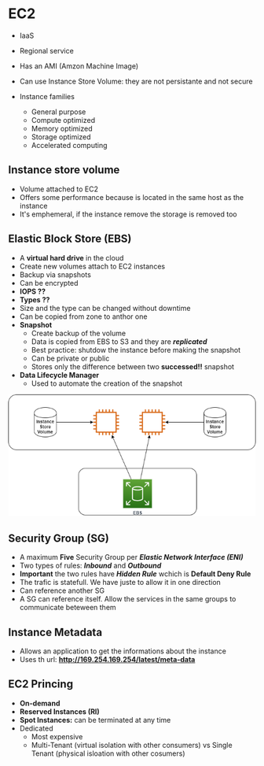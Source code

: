 # EC2

- IaaS
- Regional service
- Has an AMI (Amzon Machine Image)
- Can use Instance Store Volume: they are not persistante and not secure

- Instance families
    - General purpose
    - Compute optimized
    - Memory optimized
    - Storage optimized
    - Accelerated computing

## Instance store volume

- Volume attached to EC2
- Offers some performance because is located in the same host as the instance
- It's emphemeral, if the instance remove the storage is removed too

## Elastic Block Store (EBS)

- A **virtual hard drive** in the cloud
- Create new volumes attach to EC2 instances
- Backup via snapshots
- Can be encrypted
- **IOPS ??**
- **Types ??**
- Size and the type can be changed without downtime
- Can be copied from zone to anthor one
- **Snapshot**
    - Create backup of the volume
    - Data is copied from EBS to S3 and they are ***replicated***
    - Best practice: shutdow the instance before making the snapshot
    - Can be private or public
    - Stores only the difference between two **successed!!** snapshot
- **Data Lifecycle Manager**
    - Used to automate the creation of the snapshot

<div style="text-align:center"> <img src="./screenshots/storage_ec2.png"> </div>

## Security Group (SG)

- A maximum **Five** Security Group per ***Elastic Network Interface (ENI)*** 
- Two types of rules: ***Inbound*** and ***Outbound***
- **Important** the two rules have ***Hidden Rule*** wchich is **Default Deny Rule**
- The trafic is statefull. We have juste to allow it in one direction
- Can reference another SG
- A SG can reference itself. Allow the services in the same groups to communicate beteween them

## Instance Metadata

- Allows an application to get the informations about the instance
- Uses th url: **http://169.254.169.254/latest/meta-data** 

## EC2 Princing

* **On-demand**
* **Reserved Instances (RI)**
* **Spot Instances:** can be terminated at any time
* Dedicated
    * Most expensive
    * Multi-Tenant (virtual isolation with other consumers) vs Single Tenant (physical isloation with other cosumers)

